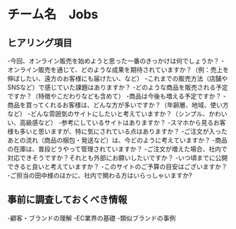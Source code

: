 # チーム名　Jobs
## ヒアリング項目
-今回、オンライン販売を始めようと思った一番のきっかけは何でしょうか？
-オンライン販売を通じて、どのような成果を期待されていますか？（例：売上を伸ばしたい、遠方のお客様にも届けたい、など）
-これまでの販売方法（店舗やSNSなど）で感じていた課題はありますか？
-どのような商品を販売される予定ですか？（特徴やこだわりなども含めて）
-商品は今後も増える予定ですか？
-商品を買ってくれるお客様は、どんな方が多いですか？（年齢層、地域、使い方など）
-どんな雰囲気のサイトにしたいと考えていますか？（シンプル、かわいい、高級感など）
-参考にしているサイトはありますか？
-スマホから見るお客様も多いと思いますが、特に気にされている点はありますか？
-ご注文が入ったあとの流れ（商品の梱包・発送など）は、今どのように考えていますか？
-商品の在庫は、普段どうやって管理されていますか？
-ご注文が増えた場合、社内で対応できそうですか？それとも外部にお願いしたいですか？
-いつ頃までに公開できると良いと考えていますか？
-このサイトのご予算の目安はございますか？
-ご担当の田中様のほかに、社内で関わる方はいらっしゃいますか?
## 事前に調査しておくべき情報
-顧客・ブランドの理解
-EC業界の基礎
-類似ブランドの事例

